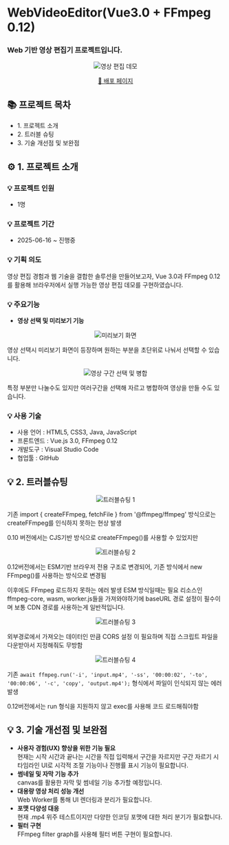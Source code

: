 <h1>WebVideoEditor(Vue3.0 + FFmpeg 0.12)</h1>

<h3>Web 기반 영상 편집기 프로젝트입니다.</h3>

<p style="text-align:center;">
  <img src="https://github.com/user-attachments/assets/2650b9ec-e4f1-46db-9ae2-cdfd2abd2378" alt="영상 편집 데모" style="max-width: 80%;"/>
</p>

<p style="text-align:center;">
  <a href="https://6852e9535e51ac294c207bee--timely-queijadas-e93381.netlify.app/" target="_blank" rel="noopener noreferrer">📝 배포 페이지</a>
</p>

<h2>📚 <strong>프로젝트 목차</strong></h2>

<ul>
  <li>1. 프로젝트 소개</li>
  <li>2. 트러블 슈팅</li>
  <li>3. 기술 개선점 및 보완점</li>
</ul>

<h2>⚙️ 1. <strong>프로젝트 소개</strong></h2>

<h3>💡 프로젝트 인원</h3>
<ul>
  <li>1명</li>
</ul>

<h3>💡 프로젝트 기간</h3>
<ul>
  <li>2025-06-16 ~ 진행중</li>
</ul>

<h3>💡 기획 의도</h3>
<p>영상 편집 경험과 웹 기술을 결합한 솔루션을 만들어보고자, Vue 3.0과 FFmpeg 0.12를 활용해 브라우저에서 실행 가능한 영상 편집 데모를 구현하였습니다.</p>

<h3>💡 주요기능</h3>
<ul>
  <li><strong>영상 선택 및 미리보기 기능</strong></li>
</ul>

<p style="text-align:center;">
  <img src="https://github.com/user-attachments/assets/81415c1d-8b0e-4808-804b-683aa879f620" alt="미리보기 화면" style="max-width: 80%;"/>
</p>

<p>영상 선택시 미리보기 화면이 등장하며 원하는 부분을 초단위로 나눠서 선택할 수 있습니다.</p>

<p style="text-align:center;">
  <img src="https://github.com/user-attachments/assets/72247bc7-d7ef-4bc8-a875-a92c9b9160e9" alt="영상 구간 선택 및 병합" style="max-width: 80%;"/>
</p>

<p>특정 부분만 나눌수도 있지만 여러구간을 선택해 자르고 병합하여 영상을 만들 수도 있습니다.</p>

<h3>💡 사용 기술</h3>
<ul>
  <li>사용 언어 : HTML5, CSS3, Java, JavaScript</li>
  <li>프론트엔드 : Vue.js 3.0, FFmpeg 0.12</li>
  <li>개발도구 : Visual Studio Code</li>
  <li>협업툴 : GitHub</li>
</ul>

<h2>💡 2. 트러블슈팅</h2>

<p style="text-align:center;">
  <img src="https://github.com/user-attachments/assets/3852ad9f-702b-4bef-9cdd-ddce9f626b2e" alt="트러블슈팅 1" style="max-width: 80%;"/>
</p>

<p>기존 import { createFFmpeg, fetchFile } from '@ffmpeg/ffmpeg' 방식으로는 createFFmpeg를 인식하지 못하는 현상 발생</p>
<p>0.10 버전에서는 CJS기반 방식으로 createFFmpeg()를 사용할 수 있었지만</p>

<p style="text-align:center;">
  <img src="https://github.com/user-attachments/assets/cb1fdebf-e138-4f5d-a988-f660679aa036" alt="트러블슈팅 2" style="max-width: 80%;"/>
</p>

<p>0.12버전에서는 ESM기반 브라우저 전용 구조로 변경되어, 기존 방식에서 new FFmpeg()를 사용하는 방식으로 변경됨</p>
<p>이후에도 FFmpeg 로드하지 못하는 에러 발생 ESM 방식일때는 필요 리소스인 ffmpeg-core, wasm, worker.js들을 가져와야하기에 baseURL 경로 설정이 필수이며 보통 CDN 경로를 사용하는게 일반적입니다.</p>

<p style="text-align:center;">
  <img src="https://github.com/user-attachments/assets/7670a569-e465-4330-b165-9cd4bd3aa04a" alt="트러블슈팅 3" style="max-width: 80%;"/>
</p>

<p>외부경로에서 가져오는 데이터인 만큼 CORS 설정 이 필요하며 직접 스크립트 파일을 다운받아서 지정해줘도 무방함</p>

<p style="text-align:center;">
  <img src="https://github.com/user-attachments/assets/405107e1-989c-4ab3-a1d3-5f01f40a4d13" alt="트러블슈팅 4" style="max-width: 80%;"/>
</p>

<p>기존 <code>await ffmpeg.run('-i', 'input.mp4', '-ss', '00:00:02', '-to', '00:00:06', '-c', 'copy', 'output.mp4');</code> 형식에서 파일이 인식되지 않는 에러 발생</p>
<p>0.12버전에서는 run 형식을 지원하지 않고 exec를 사용해 코드 로드해줘야함</p>

<h2>💡 3. 기술 개선점 및 보완점</h2>

<ul>
  <li><strong>사용자 경험(UX) 향상을 위한 기능 필요</strong><br/>
  현재는 시작 시간과 끝나는 시간을 직접 입력해서 구간을 자르지만 구간 자르기 시 타임라인 UI로 시각적 조절 기능이나 진행률 표시 기능이 필요합니다.</li>
  
  <li><strong>썸네일 및 자막 기능 추가</strong><br/>
  canvas를 활용한 자막 및 썸네일 기능 추가할 예정입니다.</li>
  
  <li><strong>대용량 영상 처리 성능 개선</strong><br/>
  Web Worker를 통해 UI 렌더링과 분리가 필요합니다.</li>
  
  <li><strong>포맷 다양성 대응</strong><br/>
  현재 .mp4 위주 테스트이지만 다양한 인코딩 포맷에 대한 처리 분기가 필요합니다.</li>
  
  <li><strong>필터 구현</strong><br/>
  FFmpeg filter graph를 사용해 필터 버튼 구현이 필요합니다.</li>
</ul>
